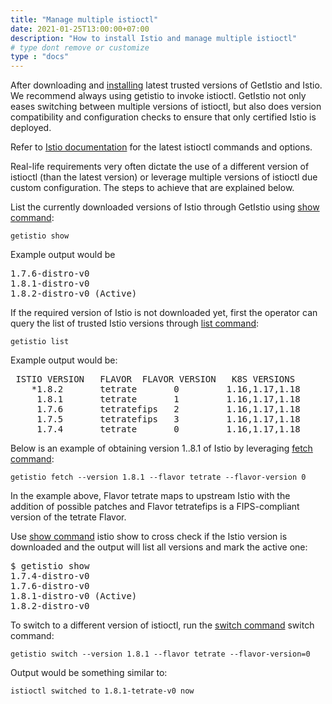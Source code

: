 ```yaml
---
title: "Manage multiple istioctl"
date: 2021-01-25T13:00:00+07:00
description: "How to install Istio and manage multiple istioctl"
# type dont remove or customize
type : "docs"
---
```

After downloading and [installing](/getistio-cli/install-istio) latest trusted versions of GetIstio and Istio. We recommend always using  getistio to invoke istioctl. GetIstio not only eases switching between multiple versions of istioctl, but also does version compatibility and configuration checks to ensure that only certified Istio is deployed.

Refer to [Istio documentation](https://istio.io/latest/docs/reference/commands/istioctl) for the latest istioctl commands and options.

Real-life requirements very often dictate the use of a different version of istioctl (than the latest version) or leverage multiple versions of istioctl due custom configuration. The steps to achieve that are explained below.

List the currently downloaded versions of Istio through GetIstio using [show command](/getistio-cli/reference/getistio_show):

```
getistio show
```

Example output would be
<pre>
1.7.6-distro-v0
1.8.1-distro-v0
1.8.2-distro-v0 (Active)
</pre>

If the required version of Istio is not downloaded yet, first the operator can query the list of trusted Istio versions through [list command](/getistio-cli/reference/getistio_list):
```
getistio list
```

Example output would be:
<pre>
 ISTIO VERSION   FLAVOR  FLAVOR VERSION   K8S VERSIONS  
    *1.8.2       tetrate       0         1.16,1.17,1.18  
     1.8.1       tetrate       1         1.16,1.17,1.18  
     1.7.6       tetratefips   2         1.16,1.17,1.18  
     1.7.5       tetratefips   3         1.16,1.17,1.18  
     1.7.4       tetrate       0         1.16,1.17,1.18  
</pre>
Below is an example of obtaining version 1..8.1 of Istio by leveraging [fetch command](/getistio-cli/reference/getistio_fetch):

```
getistio fetch --version 1.8.1 --flavor tetrate --flavor-version 0 
```

In the example above, Flavor tetrate maps to upstream Istio with the addition of possible patches and Flavor tetratefips is a FIPS-compliant version of the tetrate Flavor.

Use [show command](/getistio-cli/reference/getistio_show) istio show to cross check if the Istio version is downloaded and the output will list all versions and mark the active one:

<pre>
$ getistio show
1.7.4-distro-v0
1.7.6-distro-v0
1.8.1-distro-v0 (Active)
1.8.2-distro-v0
</pre>

To switch to a different version of istioctl, run the [switch command](/getistio-cli/reference/getistio_switch) switch command:
```
getistio switch --version 1.8.1 --flavor tetrate --flavor-version=0
```

Output would be something similar to:

```
istioctl switched to 1.8.1-tetrate-v0 now
```

